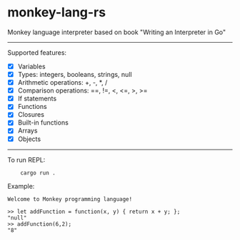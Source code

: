 # monkey-lang-rs
Monkey language interpreter based on book "Writing an Interpreter in Go"

---
Supported features:
- [x] Variables
- [x] Types: integers, booleans, strings, null
- [x] Arithmetic operations: +, -, *, /
- [x] Comparison operations: ==, !=, <, <=, >, >=
- [x] If statements
- [x] Functions
- [x] Closures
- [x] Built-in functions
- [x] Arrays
- [x] Objects

---
To run REPL:
```
    cargo run . 
```

Example:
```
Welcome to Monkey programming language!

>> let addFunction = function(x, y) { return x + y; };
"null"
>> addFunction(6,2);
"8"
```